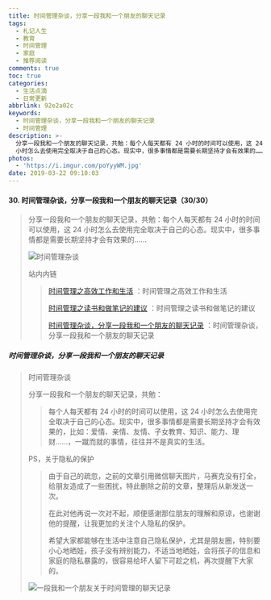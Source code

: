 ```yaml
---
title: 时间管理杂谈，分享一段我和一个朋友的聊天记录
tags:
  - 札记人生
  - 教育
  - 时间管理
  - 家庭
  - 推荐阅读
comments: true
toc: true
categories:
  - 生活点滴
  - 日常更新
abbrlink: 92e2a02c
keywords:
  - 时间管理杂谈，分享一段我和一个朋友的聊天记录
  - 时间管理
description: >-
  分享一段我和一个朋友的聊天记录，共勉：每个人每天都有 24 小时的时间可以使用，这 24
  小时怎么去使用完全取决于自己的心态。现实中，很多事情都是需要长期坚持才会有效果的……
photos:
  - 'https://i.imgur.com/poYyyWM.jpg'
date: 2019-03-22 09:10:03
---
```

<script type="text/javascript" src="/js/src/bai.js"></script>

#### 30. 时间管理杂谈，分享一段我和一个朋友的聊天记录（30/30）
> 分享一段我和一个朋友的聊天记录，共勉：每个人每天都有 24 小时的时间可以使用，这 24 小时怎么去使用完全取决于自己的心态。现实中，很多事情都是需要长期坚持才会有效果的……
>
> ![时间管理杂谈](https://i.imgur.com/e7BRW9k.jpg)
>
> 站内内链
>
>> [时间管理之高效工作和生活](/archives/3bfd4877.html) ：时间管理之高效工作和生活
>>
>> [时间管理之读书和做笔记的建议](/archives/632fb646.html) ：时间管理之读书和做笔记的建议
>>
>> [时间管理杂谈，分享一段我和一个朋友的聊天记录](/archives/92e2a02c.html) ：时间管理杂谈，分享一段我和一个朋友的聊天记录

##### 时间管理杂谈，分享一段我和一个朋友的聊天记录
> 时间管理杂谈
>
> 分享一段我和一个朋友的聊天记录，共勉：
>>
>> 每个人每天都有 24 小时的时间可以使用，这 24 小时怎么去使用完全取决于自己的心态。现实中，很多事情都是需要长期坚持才会有效果的，比如：爱情、亲情、友情、子女教育、知识、能力、理财……，一蹴而就的事情，往往并不是真实的生活。
>
> PS，关于隐私的保护
>
>> 由于自己的疏忽，之前的文章引用微信聊天图片，马赛克没有打全，给朋友造成了一些困扰，特此删除之前的文章，整理后从新发送一次。
>>
>> 在此对他再说一次对不起，顺便感谢那位朋友的理解和原谅，也谢谢他的提醒，让我更加的关注个人隐私的保护。
>>
>> 希望大家都能够在生活中注意自己隐私保护，尤其是朋友圈，特别要小心地晒娃，孩子没有辨别能力，不适当地晒娃，会将孩子的信息和家庭的隐私暴露的，很容易给坏人留下可趁之机，再次提醒下大家的。
>
> ![一段我和一个朋友关于时间管理的聊天记录](https://i.imgur.com/uttm3ih.jpg)
